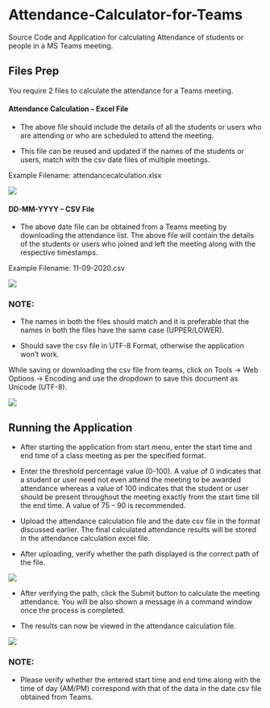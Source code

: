 # Attendance-Calculator-for-Teams

Source Code and Application for calculating Attendance of students or people in a MS Teams meeting.

## Files Prep

You require 2 files to calculate the attendance for a Teams meeting.

#### Attendance Calculation – Excel File

* The above file should include the details of all the students or users who are attending or who are scheduled to attend the meeting.

* This file can be reused and updated if the names of the students or users, match with the csv date files of multiple meetings.

Example Filename: attendancecalculation.xlsx

<img src= https://github.com/rajeshwaranravi/Attendance-Calculator-for-Teams/blob/main/Demo/Example1.jpg>

 
#### DD-MM-YYYY – CSV File

* The above date file can be obtained from a Teams meeting by downloading the attendance list. The above file will contain the details of the students or users who joined and left the meeting along with the respective timestamps.

Example Filename: 11-09-2020.csv

<img src = https://github.com/rajeshwaranravi/Attendance-Calculator-for-Teams/blob/main/Demo/Example2.jpg>

### NOTE:

* The names in both the files should match and it is preferable that the names in both the files have the same case (UPPER/LOWER).

* Should save the csv file in UTF-8 Format, otherwise the application won’t work.

While saving or downloading the csv file from teams, click on Tools -> Web Options -> Encoding and use the dropdown to save this document as Unicode (UTF-8).

<img src = https://github.com/rajeshwaranravi/Attendance-Calculator-for-Teams/blob/main/Demo/Example3.jpg>


## Running the Application
* After starting the application from start menu, enter the start time and end time of a class meeting as per the specified format.

* Enter the threshold percentage value (0-100). A value of 0 indicates that a student or user need not even attend the meeting to be awarded attendance whereas a value of 100 indicates that the student or user should be present throughout the meeting exactly from the start time till the end time. A value of 75 – 90 is recommended.

* Upload the attendance calculation file and the date csv file in the format discussed earlier. The final calculated attendance results will be stored in the attendance calculation excel file.

* After uploading, verify whether the path displayed is the correct path of the file.

<img src = https://github.com/rajeshwaranravi/Attendance-Calculator-for-Teams/blob/main/Demo/Example5.jpg>

* After verifying the path, click the Submit button to calculate the meeting attendance. You will be also shown a message in a command window once the process is completed.

* The results can now be viewed in the attendance calculation file.

<img src = https://github.com/rajeshwaranravi/Attendance-Calculator-for-Teams/blob/main/Demo/Example6.jpg>

### NOTE:

* Please verify whether the entered start time and end time along with the time of day (AM/PM) correspond with that of the data in the date csv file obtained from Teams.
